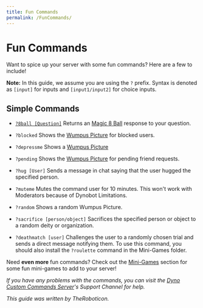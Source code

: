 ```yaml
---
title: Fun Commands
permalink: /FunCommands/
---
```


# Fun Commands
Want to spice up your server with some fun commands? Here are a few to include!  

**Note:** In this guide, we assume you are using the ``?`` prefix. Syntax is denoted as ``[input]`` for inputs and ``[input1/input2]`` for choice inputs.

## Simple Commands
- [`?8ball [Question]`](https://github.com/DynoCC/Dyno-Custom-Commands/blob/master/Fun%20Commands/8ball.txt) Returns an [Magic 8 Ball](https://en.wikipedia.org/wiki/Magic_8-Ball) response to your question.
  
- ``?blocked`` Shows the [Wumpus Picture](https://dynocc.xyz/files/wumpus.PNG) for blocked users.
  
- ``?depressme`` Shows a [Wumpus Picture](https://dynocc.tk/files/alone.png)

- ``?pending`` Shows the [Wumpus Picture](https://dynocc.xyz/files/pending.png) for pending friend requests.
  
- ``?hug [User]`` Sends a message in chat saying that the user hugged the specified person.  
  
- ``?muteme`` Mutes the command user for 10 minutes. This won't work with Moderators because of Dynobot Limitations.  
  
- ``?random`` Shows a random Wumpus Picture.  
  
- ``?sacrifice [person/object]`` Sacrifices the specified person or object to a random deity or organization.

- ``?deathmatch [user]`` Challenges the user to a randomly chosen trial and sends a direct message notifying them. To use this command, you should also install the ``?roulette`` command in the Mini-Games folder.
  
Need **even more** fun commands? Check out the [Mini-Games](https://www.dynocc.xyz/FunCommands/MiniGames) section for some fun mini-games to add to your server!

*If you have any problems with the commands, you can visit the [Dyno Custom Commands Server](https://discord.gg/D3K3Fqz)'s Support Channel for help.*

*This guide was written by TheRoboticon.*
